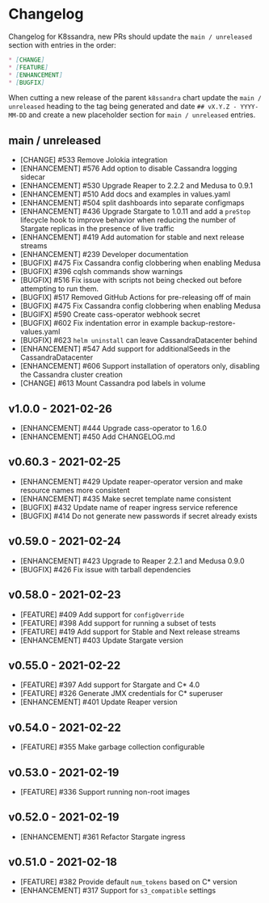 # Changelog

Changelog for K8ssandra, new PRs should update the `main / unreleased` section with entries in the order:

```markdown
* [CHANGE]
* [FEATURE]
* [ENHANCEMENT]
* [BUGFIX]
```

When cutting a new release of the parent `k8ssandra` chart update the `main / unreleased` heading to the tag being generated and date `## vX.Y.Z - YYYY-MM-DD` and create a new placeholder section for  `main / unreleased` entries.

## main / unreleased
* [CHANGE] #533 Remove Jolokia integration
* [ENHANCEMENT] #576 Add option to disable Cassandra logging sidecar
* [ENHANCEMENT] #530 Upgrade Reaper to 2.2.2 and Medusa to 0.9.1
* [ENHANCEMENT] #510 Add docs and examples in values.yaml
* [ENHANCEMENT] #504 split dashboards into separate configmaps
* [ENHANCEMENT] #436 Upgrade Stargate to 1.0.11 and add a `preStop` lifecycle hook to improve behavior when reducing the number of Stargate replicas in the presence of live traffic
* [ENHANCEMENT] #419 Add automation for stable and next release streams
* [ENHANCEMENT] #239 Developer documentation
* [BUGFIX] #475 Fix Cassandra config clobbering when enabling Medusa
* [BUGFIX] #396 cqlsh commands show warnings
* [BUGFIX] #516 Fix issue with scripts not being checked out before attempting to run them.
* [BUGFIX] #517 Removed GitHub Actions for pre-releasing off of main
* [BUGFIX] #475 Fix Cassandra config clobbering when enabling Medusa
* [BUGIFX] #590 Create cass-operator webhook secret
* [BUGFIX] #602 Fix indentation error in example backup-restore-values.yaml
* [BUGFIX] #623 `helm uninstall` can leave CassandraDatacenter behind
* [ENHANCEMENT] #547 Add support for additionalSeeds in the CassandraDatacenter
* [ENHANCEMENT] #606 Support installation of operators only, disabling the Cassandra cluster creation
* [CHANGE] #613 Mount Cassandra pod labels in volume

## v1.0.0 - 2021-02-26

* [ENHANCEMENT] #444 Upgrade cass-operator to 1.6.0
* [ENHANCEMENT] #450 Add CHANGELOG.md

## v0.60.3 - 2021-02-25

* [ENHANCEMENT] #429 Update reaper-operator version and make resource names more consistent
* [ENHANCEMENT] #435 Make secret template name consistent
* [BUGFIX] #432 Update name of reaper ingress service reference
* [BUGFIX] #414 Do not generate new passwords if secret already exists

## v0.59.0 - 2021-02-24

* [ENHANCEMENT] #423 Upgrade to Reaper 2.2.1 and Medusa 0.9.0
* [BUGFIX] #426 Fix issue with tarball dependencies

## v0.58.0 - 2021-02-23

* [FEATURE] #409 Add support for `configOverride`
* [FEATURE] #398 Add support for running a subset of tests
* [FEATURE] #419 Add support for Stable and Next release streams
* [ENHANCEMENT] #403 Update Stargate version

## v0.55.0 - 2021-02-22

* [FEATURE] #397 Add support for Stargate and C* 4.0
* [FEATURE] #326 Generate JMX credentials for C* superuser
* [ENHANCEMENT] #401 Update Reaper version

## v0.54.0 - 2021-02-22

* [FEATURE] #355 Make garbage collection configurable

## v0.53.0 - 2021-02-19

* [FEATURE] #336 Support running non-root images

## v0.52.0 - 2021-02-19

* [ENHANCEMENT] #361 Refactor Stargate ingress

## v0.51.0 - 2021-02-18

* [FEATURE] #382 Provide default `num_tokens` based on C* version
* [ENHANCEMENT] #317 Support for `s3_compatible` settings
